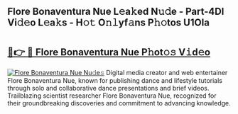 ## Flore Bonaventura Nue L𝚎a𝚔ed N𝚞𝚍e - Part-4Dl Vi𝚍𝚎o L𝚎a𝚔s - H𝚘𝚝 O𝚗𝚕yf𝚊ns P𝚑𝚘tos U1OIa

# <h2><a href="http://kfcj56.oniu.top/?m=Flore+Bonaventura+Nue">🔗👉 🔴 Flore Bonaventura Nue P𝚑ot𝚘𝚜 V𝚒d𝚎o</a></h2>

[![Flore Bonaventura Nue Nu𝚍e𝚜](https://i.imgur.com/0qMVB7G.gif)](http://kfcj56.oniu.top/?m=Flore+Bonaventura+Nue)
Digital media creator and web entertainer Flore Bonaventura Nue, known for publishing dance and lifestyle tutorials through solo and collaborative dance presentations and brief videos. Trailblazing scientist researcher Flore Bonaventura Nue, recognized for their groundbreaking discoveries and commitment to advancing knowledge.  
